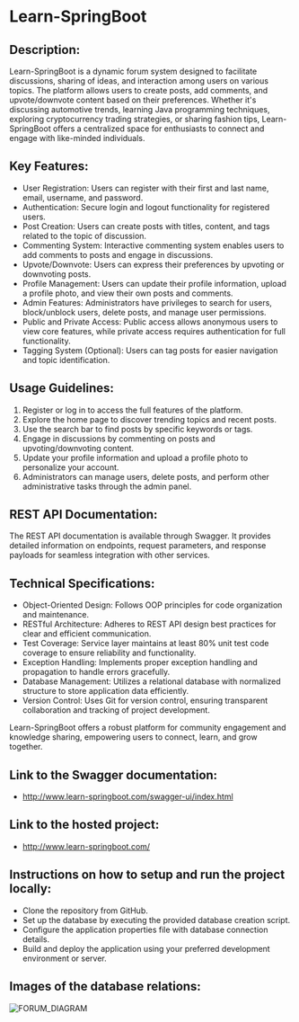# Learn-SpringBoot
 
## Description:
Learn-SpringBoot is a dynamic forum system designed to facilitate discussions, sharing of ideas, and interaction among users on various topics. The platform allows users to create posts, add comments, and upvote/downvote content based on their preferences. Whether it's discussing automotive trends, learning Java programming techniques, exploring cryptocurrency trading strategies, or sharing fashion tips, Learn-SpringBoot offers a centralized space for enthusiasts to connect and engage with like-minded individuals.
 
## Key Features:
- User Registration: Users can register with their first and last name, email, username, and password.
- Authentication: Secure login and logout functionality for registered users.
- Post Creation: Users can create posts with titles, content, and tags related to the topic of discussion.
- Commenting System: Interactive commenting system enables users to add comments to posts and engage in discussions.
- Upvote/Downvote: Users can express their preferences by upvoting or downvoting posts.
- Profile Management: Users can update their profile information, upload a profile photo, and view their own posts and comments.
- Admin Features: Administrators have privileges to search for users, block/unblock users, delete posts, and manage user permissions.
- Public and Private Access: Public access allows anonymous users to view core features, while private access requires authentication for full functionality.
- Tagging System (Optional): Users can tag posts for easier navigation and topic identification.
 
## Usage Guidelines:
1. Register or log in to access the full features of the platform.
2. Explore the home page to discover trending topics and recent posts.
3. Use the search bar to find posts by specific keywords or tags.
4. Engage in discussions by commenting on posts and upvoting/downvoting content.
5. Update your profile information and upload a profile photo to personalize your account.
6. Administrators can manage users, delete posts, and perform other administrative tasks through the admin panel.
 
## REST API Documentation:
The REST API documentation is available through Swagger. It provides detailed information on endpoints, request parameters, and response payloads for seamless integration with other services.
 
## Technical Specifications:
- Object-Oriented Design: Follows OOP principles for code organization and maintenance.
- RESTful Architecture: Adheres to REST API design best practices for clear and efficient communication.
- Test Coverage: Service layer maintains at least 80% unit test code coverage to ensure reliability and functionality.
- Exception Handling: Implements proper exception handling and propagation to handle errors gracefully.
- Database Management: Utilizes a relational database with normalized structure to store application data efficiently.
- Version Control: Uses Git for version control, ensuring transparent collaboration and tracking of project development.
 
Learn-SpringBoot offers a robust platform for community engagement and knowledge sharing, empowering users to connect, learn, and grow together.

## Link to the Swagger documentation: 
- http://www.learn-springboot.com/swagger-ui/index.html

## Link to the hosted project: 
- http://www.learn-springboot.com/

## Instructions on how to setup and run the project locally: 
- Clone the repository from GitHub.
- Set up the database by executing the provided database creation script.
- Configure the application properties file with database connection details.
- Build and deploy the application using your preferred development environment or server.

## Images of the database relations: 
![FORUM_DIAGRAM](https://github.com/PlamenIliaYulian/Web_Forum/assets/140453324/e4185e56-c39b-44d4-b2e1-7b792fccbdc1)


